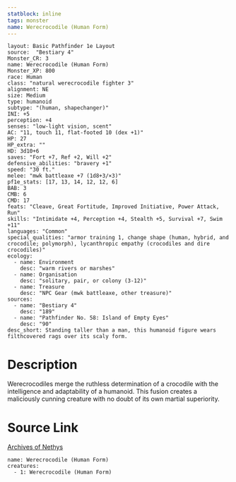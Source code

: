 ```yaml
---
statblock: inline
tags: monster
name: Werecrocodile (Human Form)
---
```

```statblock
layout: Basic Pathfinder 1e Layout
source:  "Bestiary 4"
Monster_CR: 3
name: Werecrocodile (Human Form)
Monster_XP: 800
race: Human
class: "natural werecrocodile fighter 3"
alignment: NE
size: Medium
type: humanoid
subtype: "(human, shapechanger)"
INI: +5
perception: +4
senses: "low-light vision, scent"
AC: "11, touch 11, flat-footed 10 (dex +1)"
HP: 27
HP_extra: ""
HD: 3d10+6
saves: "Fort +7, Ref +2, Will +2"
defensive_abilities: "bravery +1"
speed: "30 ft."
melee: "mwk battleaxe +7 (1d8+3/×3)"
pf1e_stats: [17, 13, 14, 12, 12, 6]
BAB: 3
CMB: 6
CMD: 17
feats: "Cleave, Great Fortitude, Improved Initiative, Power Attack, Run"
skills: "Intimidate +4, Perception +4, Stealth +5, Survival +7, Swim +11"
languages: "Common"
special_qualities: "armor training 1, change shape (human, hybrid, and crocodile; polymorph), lycanthropic empathy (crocodiles and dire crocodiles)"
ecology:
  - name: Environment
    desc: "warm rivers or marshes"
  - name: Organisation
    desc: "solitary, pair, or colony (3-12)"
  - name: Treasure
    desc: "NPC Gear (mwk battleaxe, other treasure)"
sources:
  - name: "Bestiary 4"
    desc: "189"
  - name: "Pathfinder No. 58: Island of Empty Eyes"
    desc: "90"
desc_short: Standing taller than a man, this humanoid figure wears filthcovered rags over its scaly form.
```
# Description
Werecrocodiles merge the ruthless determination of a crocodile with the intelligence and adaptability of a humanoid. This fusion creates a maliciously cunning creature with no doubt of its own martial superiority.
# Source Link
[Archives of Nethys](https://aonprd.com/MonsterDisplay.aspx?ItemName=Werecrocodile%20(Human%20Form))
```encounter-table
name: Werecrocodile (Human Form)
creatures:
  - 1: Werecrocodile (Human Form)
```
